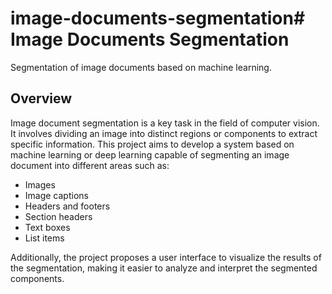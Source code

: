 # image-documents-segmentation# Image Documents Segmentation

Segmentation of image documents based on machine learning.

## Overview

Image document segmentation is a key task in the field of computer vision. It involves dividing an image into distinct regions or components to extract specific information. This project aims to develop a system based on machine learning or deep learning capable of segmenting an image document into different areas such as:

- Images  
- Image captions  
- Headers and footers  
- Section headers  
- Text boxes  
- List items  

Additionally, the project proposes a user interface to visualize the results of the segmentation, making it easier to analyze and interpret the segmented components.
